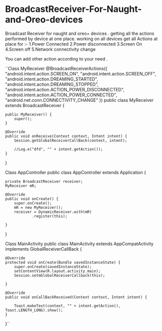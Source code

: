 # BroadcastReceiver-For-Naught-and-Oreo-devices
Broadcast Receiver for naught and oreo+ devices . getting all the actions performed by device at one place.
working on all devices get all Actions at place for :-
1.Power Connected
2.Power disconnected
3.Screen On
4.Screen off
5.Network connectivity change 

You can add other action according to your need .

``Class MyReceiver
@BroadcastReceiverActions({
        "android.intent.action.SCREEN_ON",
        "android.intent.action.SCREEN_OFF",
        "android.intent.action.DREAMING_STARTED",
        "android.intent.action.DREAMING_STOPPED",
        "android.intent.action.ACTION_POWER_DISCONNECTED",
        "android.intent.action.ACTION_POWER_CONNECTED",
        "android.net.conn.CONNECTIVITY_CHANGE"
})
public class MyReceiver extends BroadcastReceiver {

    public MyReceiver() {
        super();
    }

    @Override
    public void onReceive(Context context, Intent intent) {
        Session.getGlobalReceiverCallBack(context, intent);

        //Log.e("dfd", "" + intent.getAction());
    }
}

Class AppController
public class AppController extends Application {

    private BroadcastReceiver receiver;
    MyReceiver mR;

    @Override
    public void onCreate() {
        super.onCreate();
        mR = new MyReceiver();
        receiver = DynamicReceiver.with(mR)
                .register(this);

    }
}

Class MainActivity
public class MainActivity extends AppCompatActivity implements GlobalReceiverCallBack {

    @Override
    protected void onCreate(Bundle savedInstanceState) {
        super.onCreate(savedInstanceState);
        setContentView(R.layout.activity_main);
        Session.setmGlobalReceiverCallback(this);

    }

    @Override
    public void onCallBackReceived(Context context, Intent intent) {

        Toast.makeText(context, "" + intent.getAction(), Toast.LENGTH_LONG).show();
    }
}``
